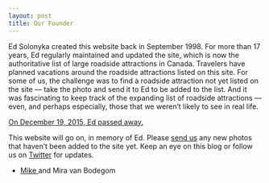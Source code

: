 ```yaml
---
layout: post
title: Our Founder
---
```

Ed Solonyka created this website back in September 1998. For more than 17 years, Ed regularly maintained and updated the site, which is now the authoritative list of large roadside attractions in Canada. Travelers have planned vacations around the roadside attractions listed on this site. For some of us, the challenge was to find a roadside attraction not yet listed on the site — take the photo and send it to Ed to be added to the list. And it was fascinating to keep track of the expanding list of roadside attractions — even, and perhaps especially, those that we weren’t likely to see in real life.

[On December 19, 2015, Ed passed away.](http://yourlifemoments.ca/sitepages/obituary.asp?oid=924949)

This website will go on, in memory of Ed. Please [send us](mailto:roadsides@roadsideattractions.ca) any new photos that haven’t been added to the site yet. Keep an eye on this blog or follow us on [Twitter](https://twitter.com/Roadside_Canada) for updates.

* [Mike ](mailto:mike@roadsideattractions.ca)and Mira van Bodegom
